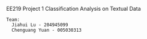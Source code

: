 EE219 Project 1 Classification Analysis on Textual Data
  
    Team: 
      Jiahui Lu - 204945099
      Chenguang Yuan - 005030313
    

